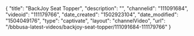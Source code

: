 {
    "title": "BackJoy Seat Topper",
    "description": "",
    "channelid": "111091684",
    "videoid": "111179766",
    "date_created": "1502923104",
    "date_modified": "1504049176",
    "type": "captivate",
    "layout": "channelVideo",
    "url": "\/bbbusa-latest-videos\/backjoy-seat-topper\/111091684-111179766"
}